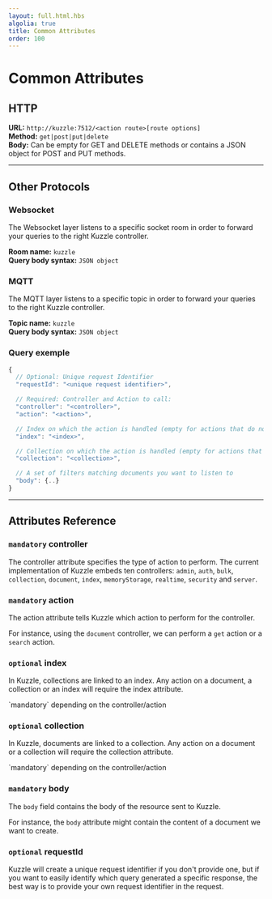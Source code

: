 ```yaml
---
layout: full.html.hbs
algolia: true
title: Common Attributes
order: 100
---
```


# Common Attributes

## HTTP

**URL:** `http://kuzzle:7512/<action route>[route options]`  
**Method:** `get|post|put|delete`  
**Body:** Can be empty for GET and DELETE methods or contains a JSON object for POST and PUT methods.

---

## Other Protocols

### Websocket

The Websocket layer listens to a specific socket room in order to forward your queries to the right Kuzzle controller.

**Room name:** `kuzzle`  
**Query body syntax:** `JSON object`

### MQTT

The MQTT layer listens to a specific topic in order to forward your queries to the right Kuzzle controller.  

**Topic name:** `kuzzle`  
**Query body syntax:** `JSON object`

### Query exemple

```javascript
{
  // Optional: Unique request Identifier
  "requestId": "<unique request identifier>",

  // Required: Controller and Action to call:
  "controller": "<controller>",
  "action": "<action>",

  // Index on which the action is handled (empty for actions that do not manage a unique index)
  "index": "<index>",

  // Collection on which the action is handled (empty for actions that do not manage a unique collection)
  "collection": "<collection>",

  // A set of filters matching documents you want to listen to
  "body": {..}
}
```

---

## Attributes Reference

### `mandatory` controller

The controller attribute specifies the type of action to perform.
The current implementation of Kuzzle embeds ten controllers:
`admin`, `auth`, `bulk`, `collection`, `document`, `index`, `memoryStorage`, `realtime`, `security` and `server`.


### `mandatory` action

The action attribute tells Kuzzle which action to perform for the controller.

For instance, using the `document` controller, we can perform a `get` action or a `search` action.


### `optional` index

In Kuzzle, collections are linked to an index.
Any action on a document, a collection or an index will require the index attribute.

<aside class="notice">
  `mandatory` depending on the controller/action
</aside>


### `optional` collection

In Kuzzle, documents are linked to a collection.
Any action on a document or a collection will require the collection attribute.

<aside class="notice">
  `mandatory` depending on the controller/action
</aside>


### `mandatory` body

The `body` field contains the body of the resource sent to Kuzzle.

For instance, the `body` attribute might contain the content of a document we want to create.


### `optional` requestId

Kuzzle will create a unique request identifier if you don't provide one, but if you want to easily
identify which query generated a specific response, the best way is to provide your own request identifier in the request.
